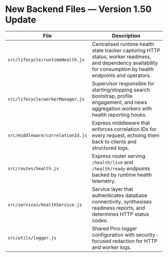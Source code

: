 # New Backend Files — Version 1.50 Update

| File | Description |
|------|-------------|
| `src/lifecycle/runtimeHealth.js` | Centralised runtime health state tracker capturing HTTP status, worker readiness, and dependency availability for consumption by health endpoints and operators. |
| `src/lifecycle/workerManager.js` | Supervisor responsible for starting/stopping search bootstrap, profile engagement, and news aggregation workers with health reporting hooks. |
| `src/middleware/correlationId.js` | Express middleware that enforces correlation IDs for every request, echoing them back to clients and structured logs. |
| `src/routes/health.js` | Express router serving `/health/live` and `/health/ready` endpoints backed by runtime health telemetry. |
| `src/services/healthService.js` | Service layer that authenticates database connectivity, synthesises readiness reports, and determines HTTP status codes. |
| `src/utils/logger.js` | Shared Pino logger configuration with security-focused redaction for HTTP and worker logs. |
